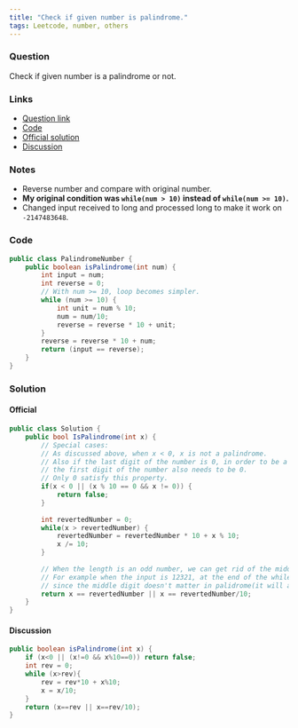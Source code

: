 ```yaml
---
title: "Check if given number is palindrome."
tags: Leetcode, number, others
---
```


### Question
Check if given number is a palindrome or not.

### Links
* [Question link](https://leetcode.com/problems/palindrome-number/description/)
* [Code](./PalindromeNumber.java)
* [Official solution](https://leetcode.com/problems/palindrome-number/solution/)
* [Discussion](https://leetcode.com/problems/palindrome-number/discuss/)

### Notes
* Reverse number and compare with original number.
* **My original condition was `while(num > 10)` instead of `while(num >= 10)`.**
* Changed input received to long and processed long to make it work on `-2147483648`.

### Code
```java
public class PalindromeNumber {
    public boolean isPalindrome(int num) {
        int input = num;
        int reverse = 0;
        // With num >= 10, loop becomes simpler.
        while (num >= 10) {
            int unit = num % 10;
            num = num/10;
            reverse = reverse * 10 + unit;
        }
        reverse = reverse * 10 + num;
        return (input == reverse);
    }
}
```

### Solution
#### Official
```C#
public class Solution {
    public bool IsPalindrome(int x) {
        // Special cases:
        // As discussed above, when x < 0, x is not a palindrome.
        // Also if the last digit of the number is 0, in order to be a palindrome, 
        // the first digit of the number also needs to be 0.
        // Only 0 satisfy this property.
        if(x < 0 || (x % 10 == 0 && x != 0)) {
            return false;
        }
        
        int revertedNumber = 0;
        while(x > revertedNumber) {
            revertedNumber = revertedNumber * 10 + x % 10;
            x /= 10;
        }
        
        // When the length is an odd number, we can get rid of the middle digit by revertedNumber/10
        // For example when the input is 12321, at the end of the while loop we get x = 12, revertedNumber = 123, 
        // since the middle digit doesn't matter in palidrome(it will always equal to itself), we can simply get rid of it.
        return x == revertedNumber || x == revertedNumber/10;
    }
}
```

#### Discussion
```java
public boolean isPalindrome(int x) {
    if (x<0 || (x!=0 && x%10==0)) return false;
    int rev = 0;
    while (x>rev){
    	rev = rev*10 + x%10;
    	x = x/10;
    }
    return (x==rev || x==rev/10);
}
```